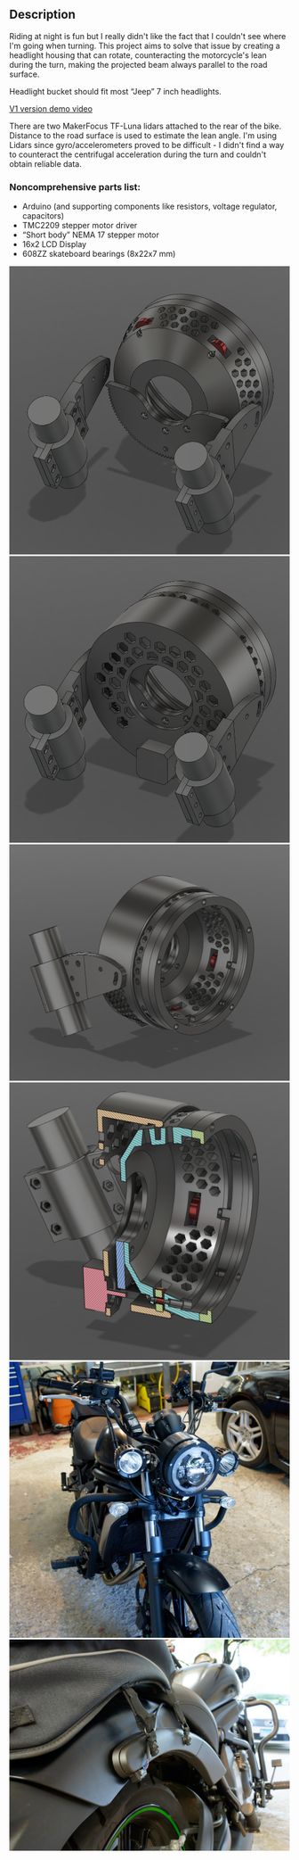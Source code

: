## Description
Riding at night is fun but I really didn't like the fact that I couldn't see where I'm going when turning.
This project aims to solve that issue by creating a headlight housing that can rotate, counteracting the motorcycle's lean during the turn, making the projected beam always parallel to the road surface.

Headlight bucket should fit most “Jeep” 7 inch headlights.

[V1 version demo video](https://www.youtube.com/watch?v=rBPONPm-cCk)

There are two MakerFocus TF-Luna lidars attached to the rear of the bike. Distance to the road surface is used to estimate the lean angle. I'm using Lidars since gyro/accelerometers proved to be difficult - I didn't find a way to counteract the centrifugal acceleration during the turn and couldn't obtain reliable data.

### Noncomprehensive parts list:
-	Arduino (and supporting components like resistors, voltage regulator, capacitors)
-	TMC2209 stepper motor driver
-	“Short body” NEMA 17 stepper motor
-	16x2 LCD Display
-	608ZZ skateboard bearings (8x22x7 mm)

![photo](https://github.com/peterPacho/Motorcycle_headlight/blob/master/CAD%20Files/1.png?raw=true)
![photo](https://github.com/peterPacho/Motorcycle_headlight/blob/master/CAD%20Files/2.png?raw=true)
![photo](https://github.com/peterPacho/Motorcycle_headlight/blob/master/CAD%20Files/3.png?raw=true)
![photo](https://github.com/peterPacho/Motorcycle_headlight/blob/master/CAD%20Files/4.png?raw=true)
![photo](https://github.com/peterPacho/Motorcycle_headlight/blob/master/CAD%20Files/5.png?raw=true)
![photo](https://github.com/peterPacho/Motorcycle_headlight/blob/master/CAD%20Files/6.png?raw=true)
